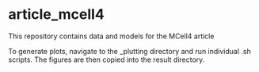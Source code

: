 # article_mcell4
This repository contains data and models for the MCell4 article

To generate plots, navigate to the _plutting directory and run individual .sh scripts. 
The figures are then copied into the result directory.
